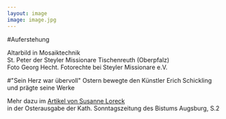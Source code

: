 ```yaml
---
layout: image
image: image.jpg
---
```


\#Auferstehung

Altarbild in Mosaiktechnik  
St. Peter der Steyler Missionare Tischenreuth (Oberpfalz)  
Foto Georg Hecht. Fotorechte bei Steyler Missionare e.V.  

\#"Sein Herz war übervoll" 
Ostern bewegte den Künstler Erich Schickling und prägte seine Werke  

Mehr dazu im [Artikel von Susanne Loreck](/bildgedanken/ostern2016/loreck/)  
in der Osterausgabe der Kath. Sonntagszeitung des Bistums Augsburg, S.2
